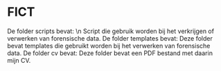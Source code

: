 # FICT

De folder scripts bevat: \n
  Script die gebruik worden bij het verkrijgen of verwerken van forensische data.
De folder templates bevat:
  Deze folder bevat templates die gebruikt worden bij het verwerken van forensische data.
De folder cv bevat:
  Deze folder bevat een PDF bestand met daarin mijn CV.

